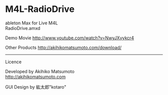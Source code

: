 M4L-RadioDrive
==============

ableton Max for Live M4L  
RadioDrive.amxd  



Demo Movie
http://www.youtube.com/watch?v=NwyJXvykcr4

Other Products
http://akihikomatsumoto.com/download/


----------------
Licence

Developed by Akihiko Matsumoto  
http://akihikomatsumoto.com

GUI Design by 紘太郎"kotaro"  
